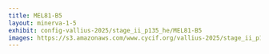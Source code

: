 ```yaml
---
title: MEL81-B5
layout: minerva-1-5
exhibit: config-vallius-2025/stage_ii_p135_he/MEL81-B5
images: https://s3.amazonaws.com/www.cycif.org/vallius-2025/stage_ii_p135_he/MEL81-B5
---
```

